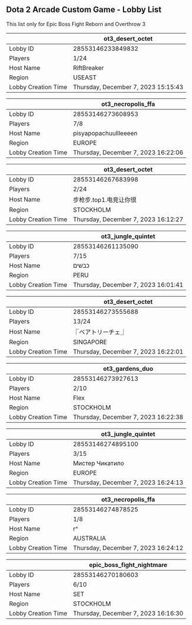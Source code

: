 ## Dota 2 Arcade Custom Game - Lobby List

This list only for Epic Boss Fight Reborn and Overthrow 3

|  | ot3_desert_octet |
| ------ | ------ |
| Lobby ID | 28553146233849832 |
| Players | 1/24 |
| Host Name | RiftBreaker |
| Region | USEAST |
| Lobby Creation Time | Thursday, December 7, 2023 15:15:43 |


|  | ot3_necropolis_ffa |
| ------ | ------ |
| Lobby ID | 28553146273608953 |
| Players | 7/8 |
| Host Name | pisyapopachuullleeeen |
| Region | EUROPE |
| Lobby Creation Time | Thursday, December 7, 2023 16:22:06 |


|  | ot3_desert_octet |
| ------ | ------ |
| Lobby ID | 28553146267683998 |
| Players | 2/24 |
| Host Name | 步枪步.top1.电竞让你很 |
| Region | STOCKHOLM |
| Lobby Creation Time | Thursday, December 7, 2023 16:12:27 |


|  | ot3_jungle_quintet |
| ------ | ------ |
| Lobby ID | 28553146261135090 |
| Players | 7/15 |
| Host Name | כבשים |
| Region | PERU |
| Lobby Creation Time | Thursday, December 7, 2023 16:01:41 |


|  | ot3_desert_octet |
| ------ | ------ |
| Lobby ID | 28553146273555688 |
| Players | 13/24 |
| Host Name | ⎾ベアトリーチェ⏌ |
| Region | SINGAPORE |
| Lobby Creation Time | Thursday, December 7, 2023 16:22:01 |


|  | ot3_gardens_duo |
| ------ | ------ |
| Lobby ID | 28553146273927613 |
| Players | 2/10 |
| Host Name | Flex |
| Region | STOCKHOLM |
| Lobby Creation Time | Thursday, December 7, 2023 16:22:38 |


|  | ot3_jungle_quintet |
| ------ | ------ |
| Lobby ID | 28553146274895100 |
| Players | 3/15 |
| Host Name | Мистер  Чикатило |
| Region | EUROPE |
| Lobby Creation Time | Thursday, December 7, 2023 16:24:13 |


|  | ot3_necropolis_ffa |
| ------ | ------ |
| Lobby ID | 28553146274878525 |
| Players | 1/8 |
| Host Name | r^ |
| Region | AUSTRALIA |
| Lobby Creation Time | Thursday, December 7, 2023 16:24:12 |


|  | epic_boss_fight_nightmare |
| ------ | ------ |
| Lobby ID | 28553146270180603 |
| Players | 6/10 |
| Host Name | SET |
| Region | STOCKHOLM |
| Lobby Creation Time | Thursday, December 7, 2023 16:16:30 |


